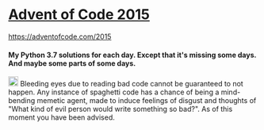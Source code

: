 # [Advent of Code 2015](https://adventofcode.com/2015)

https://adventofcode.com/2015

#### My Python 3.7 solutions for each day. Except that it's missing some days. And maybe some parts of some days.

<img src = "https://previews.123rf.com/images/auttkhamkhauncham/auttkhamkhauncham1506/auttkhamkhauncham150600309/41763384-warning-symbol.jpg" width=20> Bleeding eyes due to reading bad code cannot be guaranteed to not happen. Any instance of spaghetti code has a chance of being a mind-bending memetic agent, made to induce feelings of disgust and thoughts of "What kind of evil person would write something so bad?". As of this moment you have been advised.
